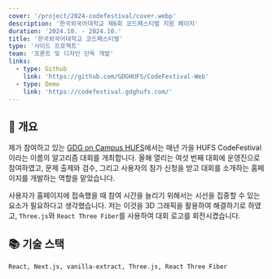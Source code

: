 ```yaml
---
cover: '/project/2024-codefestival/cover.webp'
description: '한국외국어대학교 제6회 코드페스티벌 지원 페이지'
duration: '2024.10. - 2024.10.'
title: '한국외국어대학교 코드페스티벌'
type: '사이드 프로젝트'
team: '프론트 및 디자인 단독 개발'
links:
  - type: Github
    link: 'https://github.com/GDGHUFS/CodeFestival-Web'
  - type: Demo
    link: 'https://codefestival.gdghufs.com/'
---
```


## 🔖 개요

제가 참여하고 있는 <a href="https://gdghufs.com" target="_blank" rel="noreferrer noopener">GDG on Campus HUFS</a>에서는 매년 가을 HUFS
CodeFestival이라는 이름의 알고리즘 대회를 개최합니다. 올해 열리는 여섯 번째 대회에 운영진으로 참여하였고, 문제 출제와 검수, 그리고 사용자의 참가 신청을 받고 대회를 소개하는 홈페이지를 개발하는 역할을
맡았습니다.

사용자가 홈페이지에 접속했을 때 참여 시간을 늘리기 위해서는 시선을 집중할 수 있는 요소가 필요하다고 생각했습니다. 저는 이것을 3D 그래픽을 활용하여 해결하기로 하였고, `Three.js`와 `React Three Fiber`를 사용하여 대회 로고를 회전시켰습니다.

## 📚 기술 스택

`React, Next.js, vanilla-extract, Three.js, React Three Fiber`
